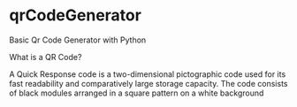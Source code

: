 # qrCodeGenerator
 Basic Qr Code Generator with Python
 
 
What is a QR Code?


A Quick Response code is a two-dimensional pictographic code used for its fast readability and comparatively large storage capacity. The code consists of black modules arranged in a square pattern on a white background
